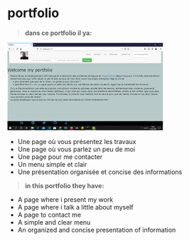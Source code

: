 # portfolio 

> **dans ce portfolio il ya:**
<img src="home.png" width="350" alt="accessibility text">

- Une page où vous présentez les travaux
- Une page où vous parlez un peu de moi
- Une page pour me contacter
- Un menu simple et clair
- Une présentation organisée et concise des informations

> **in  this portfolio they have:**

- A page where i present my work
- A page where i talk a little about myself
- A page to contact me
- A simple and clear menu
- An organized and concise presentation of information

 